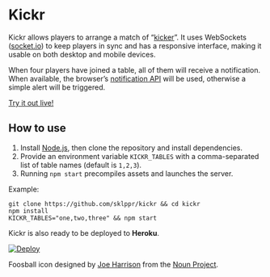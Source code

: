 # Kickr

Kickr allows players to arrange a match of “[kicker](http://en.wikipedia.org/wiki/Table_football)”. It uses WebSockets ([socket.io](http://socket.io)) to keep players in sync and has a responsive interface, making it usable on both desktop and mobile devices.

When four players have joined a table, all of them will receive a notification. When available, the browser’s [notification API](http://www.w3.org/TR/notifications/) will be used, otherwise a simple alert will be triggered.

[Try it out live!](https://kickr-sample.herokuapp.com)

## How to use

1. Install [Node.js](http://nodejs.org), then clone the repository and install dependencies.
2. Provide an environment variable `KICKR_TABLES` with a comma-separated list of table names (default is `1,2,3`).
3. Running `npm start` precompiles assets and launches the server.

Example:

    git clone https://github.com/sklppr/kickr && cd kickr
    npm install
    KICKR_TABLES="one,two,three" && npm start

Kickr is also ready to be deployed to **Heroku**.

[![Deploy](https://www.herokucdn.com/deploy/button.png)](https://heroku.com/deploy?template=https://github.com/sklppr/kickr)

Foosball icon designed by [Joe Harrison](http://www.thenounproject.com/joe_harrison) from the [Noun Project](http://www.thenounproject.com).
